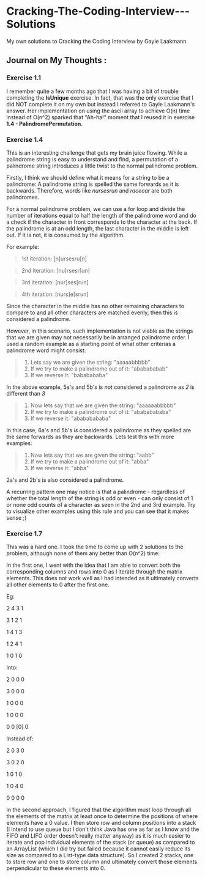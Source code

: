 # Cracking-The-Coding-Interview---Solutions
My own solutions to Cracking the Coding Interview by Gayle Laakmann

## Journal on My Thoughts : 

### Exercise 1.1

I remember quite a few months ago that I was having a bit of trouble completing the **IsUnique** exercise. In fact, that was the only exercise that I did NOT complete it on my own but instead I referred to Gayle Laakmann's answer. Her implementation on using the ascii array to achieve O(n) time instead of O(n^2) sparked that "Ah-ha!" moment that I reused it in exercise **1.4 - PalindromePermutation**.

### Exercise 1.4

This is an interesting challenge that gets my brain juice flowing. While a palindrome string is easy to understand and find, a permutation of a palindrome string introduces a little twist to the normal palindrome problem.

Firstly, I think we should define what it means for a string to be a palindrome: A palindrome string is spelled the same forwards as it is backwards. Therefore, words like *nursesrun* and *racecar* are both palindromes.

For a normal palindrome problem, we can use a for loop and divide the number of iterations equal to half the length of the palindrome word and do a check if the character in front corresponds to the character at the back. If the palindrome is at an odd length, the last character in the middle is left out. If it is not, it is consumed by the algorithm.

For example:

>1st iteration:
>[n]ursesru[n]

>2nd iteration:
>[nu]rsesr[un]

>3rd iteration:
>[nur]ses[run]

>4th iteration:
>[nurs]e[srun]

Since the character in the middle has no other remaining characters to compare to and all other characters are matched evenly, then this is considered a palindrome.

However, in this scenario, such implementation is not viable as the strings that we are given may not necessarily be in arranged palindrome order. I used a random example as a starting point of what other criterias a palindrome word might consist:

>1. Lets say we are given the string:                       "aaaaabbbbb"
>2. If we try to make a palindrome out of it:               "ababababab"
>3. If we reverse it:                                       "bababababa"

In the above example, 5a's and 5b's is *not* considered a palindrome as *2* is different than *3*

>1. Now lets say that we are given the string:               "aaaaaabbbbb"
>2. If we try to make a palindrome out of it:                "abababababa"
>3. If we reverse it:                                        "abababababa"

In this case, 6a's and 5b's *is* considered a palindrome as they spelled are the same forwards as they are backwards.
Lets test this with more examples:

>1. Now lets say that we are given the string:               "aabb"
>2. If we try to make a palindrome out of it:                "abba"
>3. If we reverse it:                                        "abba"

2a's and 2b's is also considered a palindrome.

A recurring pattern one may notice is that a palindrome - regardless of whether the total length of the string is odd or even - can only consist of 1 or none odd counts of a character as seen in the 2nd and 3rd example. Try to visualize other examples using this rule and you can see that it makes sense ;)

### Exercise 1.7

This was a hard one. I took the time to come up with 2 solutions to the problem, although none of them any better than O(n^2) time: 

In the first one, I went with the idea that I am able to convert both the corresponding columns and rows into 0 as I iterate through the matrix elements. This does not work well as I had intended as it ultimately converts all other elements to 0 after the first one.

Eg:

2  4  3  1

3  1  2  1

1  4  1  3

1  2  4  1

1  0  1  0

Into:

2  0  0  0

3  0  0  0

1  0  0  0

1  0  0  0

0  0 [0] 0

Instead of:

2  0  3  0

3  0  2  0

1  0  1  0

1  0  4  0

0  0  0  0

In the second approach, I figured that the algorithm must loop through all the elements of the matrix at least once to determine the positions of where elements have a 0 value. I then store row and column positions into a stack (I intend to use queue but I don't think Java has one as far as I know and the FIFO and LIFO order doesn't really matter anyway) as it is much easier to iterate and pop individual elements of the stack (or queue) as compared to an ArrayList (which I did try but failed because it cannot easily reduce its size as compared to a List-type data structure). So I created 2 stacks, one to store row and one to store column and ultimately convert those elements perpendicular to these elements into 0.

